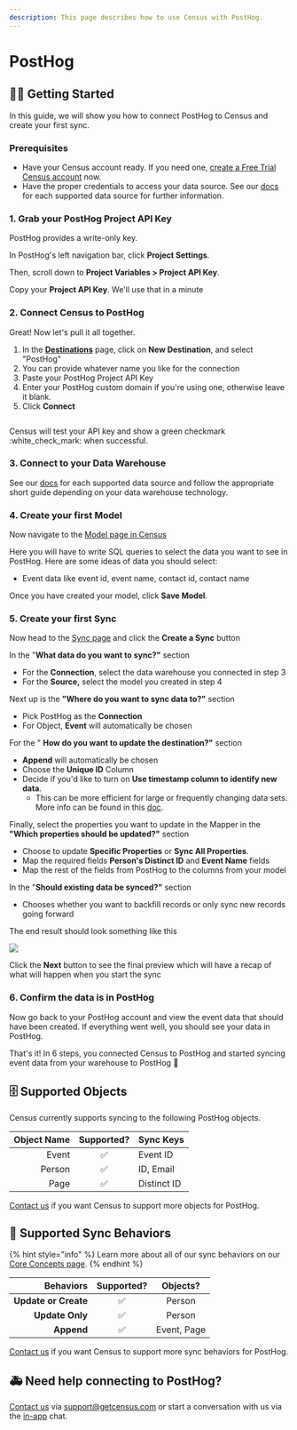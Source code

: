 ```yaml
---
description: This page describes how to use Census with PostHog.
---
```


# PostHog

## 🏃‍♀️ Getting Started

In this guide, we will show you how to connect PostHog to Census and create your first sync.

### Prerequisites

* Have your Census account ready. If you need one, [create a Free Trial Census account](https://app.getcensus.com/) now.
* Have the proper credentials to access your data source. See our [docs](../sources/overview.md) for each supported data source for further information.

### 1. Grab your PostHog Project API Key

PostHog provides a write-only key.

In PostHog's left navigation bar, click **Project Settings**.

Then, scroll down to **Project Variables > Project API Key**.

Copy your **Project API Key**. We'll use that in a minute

### 2. Connect Census to PostHog

Great! Now let's pull it all together.&#x20;

1. In the [**Destinations**](https://app.getcensus.com/destinations) page, click on **New Destination**, and select "PostHog"
2. You can provide whatever name you like for the connection
3. Paste your PostHog Project API Key
4. Enter your PostHog custom domain if you're using one, otherwise leave it blank.
5. Click **Connect**

<figure><img src="../.gitbook/assets/screely-1662667677169.png" alt=""><figcaption></figcaption></figure>

Census will test your API key and show a green checkmark :white\_check\_mark: when successful.

### 3. Connect to your Data Warehouse

See our [docs](../sources/overview.md) for each supported data source and follow the appropriate short guide depending on your data warehouse technology.

### 4. Create your first Model

Now navigate to the [Model page in Census](https://app.getcensus.com/models)

Here you will have to write SQL queries to select the data you want to see in PostHog. Here are some ideas of data you should select:

* Event data like event id, event name, contact id, contact name

Once you have created your model, click **Save Model**.

### 5. Create your first Sync

Now head to the [Sync page](https://app.getcensus.com/syncs) and click the **Create a Sync** button

In the "**What data do you want to sync?"** section

* For the **Connection**, select the data warehouse you connected in step 3
* For the **Source,** select the model you created in step 4

Next up is the **"Where do you want to sync data to?"** section

* Pick PostHog as the **Connection**&#x20;
* For Object, **Event** will automatically be chosen

For the " **How do you want to update the destination?"** section

* **Append** will automatically be chosen
* Choose the **Unique ID** Column
* Decide if you'd like to turn on **Use timestamp column to identify new data**.
  * This can be more efficient for large or frequently changing data sets. More info can be found in this [doc](../basics/data-models-and-entities/defining-source-data/events.md#using-timestamp-to-identify-new-records).

Finally, select the properties you want to update in the Mapper in the **"Which properties should be updated?"** section

* Choose to update **Specific Properties** or **Sync All Properties**.
* Map the required fields **Person's Distinct ID** and **Event Name** fields
* Map the rest of the fields from PostHog to the columns from your model

In the "**Should existing data be synced?"** section

* Chooses whether you want to backfill records or only sync new records going forward

The end result should look something like this

![](../.gitbook/assets/screely-1660774587350.png)

Click the **Next** button to see the final preview which will have a recap of what will happen when you start the sync

### 6. Confirm the data is in PostHog

Now go back to your PostHog account and view the event data that should have been created. If everything went well, you should see your data in PostHog.

That's it! In 6 steps, you connected Census to PostHog and started syncing event data from your warehouse to PostHog 🎉

## 🗄 Supported Objects

Census currently supports syncing to the following PostHog objects.

| **Object Name** | **Supported?** | **Sync Keys** |
| --------------: | :------------: | --------------- |
| Event | ✅ | Event ID |
| Person | ✅ | ID, Email |
| Page | ✅ | Distinct ID |

[Contact us](mailto:support@getcensus.com) if you want Census to support more objects for PostHog.

## 🔄 Supported Sync Behaviors

{% hint style="info" %}
Learn more about all of our sync behaviors on our [Core Concepts page](../basics/core-concept/#the-different-sync-behaviors).
{% endhint %}

| **Behaviors** | **Supported?** | **Objects?** |
| ------------: | :------------: | :----------: |
| **Update or Create** | ✅ | Person |
| **Update Only** | ✅ | Person |
| **Append** | ✅ | Event, Page |

[Contact us](mailto:support@getcensus.com) if you want Census to support more sync behaviors for PostHog.

## 🚑 Need help connecting to PostHog?

[Contact us](mailto:support@getcensus.com) via support@getcensus.com or start a conversation with us via the [in-app](https://app.getcensus.com) chat.
